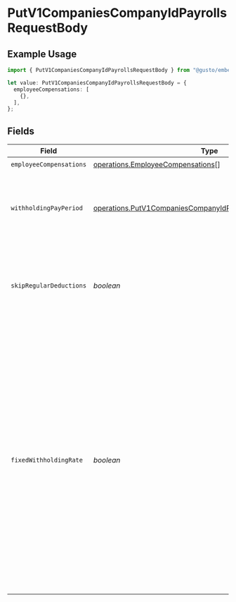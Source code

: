 # PutV1CompaniesCompanyIdPayrollsRequestBody

## Example Usage

```typescript
import { PutV1CompaniesCompanyIdPayrollsRequestBody } from "@gusto/embedded-api/models/operations/putv1companiescompanyidpayrolls.js";

let value: PutV1CompaniesCompanyIdPayrollsRequestBody = {
  employeeCompensations: [
    {},
  ],
};
```

## Fields

| Field                                                                                                                                                                                                                                                                                                                                 | Type                                                                                                                                                                                                                                                                                                                                  | Required                                                                                                                                                                                                                                                                                                                              | Description                                                                                                                                                                                                                                                                                                                           |
| ------------------------------------------------------------------------------------------------------------------------------------------------------------------------------------------------------------------------------------------------------------------------------------------------------------------------------------- | ------------------------------------------------------------------------------------------------------------------------------------------------------------------------------------------------------------------------------------------------------------------------------------------------------------------------------------- | ------------------------------------------------------------------------------------------------------------------------------------------------------------------------------------------------------------------------------------------------------------------------------------------------------------------------------------- | ------------------------------------------------------------------------------------------------------------------------------------------------------------------------------------------------------------------------------------------------------------------------------------------------------------------------------------- |
| `employeeCompensations`                                                                                                                                                                                                                                                                                                               | [operations.EmployeeCompensations](../../models/operations/employeecompensations.md)[]                                                                                                                                                                                                                                                | :heavy_check_mark:                                                                                                                                                                                                                                                                                                                    | N/A                                                                                                                                                                                                                                                                                                                                   |
| `withholdingPayPeriod`                                                                                                                                                                                                                                                                                                                | [operations.PutV1CompaniesCompanyIdPayrollsWithholdingPayPeriod](../../models/operations/putv1companiescompanyidpayrollswithholdingpayperiod.md)                                                                                                                                                                                      | :heavy_minus_sign:                                                                                                                                                                                                                                                                                                                    | The payment schedule tax rate the payroll is based on. Only relevant for off-cycle payrolls.                                                                                                                                                                                                                                          |
| `skipRegularDeductions`                                                                                                                                                                                                                                                                                                               | *boolean*                                                                                                                                                                                                                                                                                                                             | :heavy_minus_sign:                                                                                                                                                                                                                                                                                                                    | Block regular deductions and contributions for this payroll. Only relevant for off-cycle payrolls.                                                                                                                                                                                                                                    |
| `fixedWithholdingRate`                                                                                                                                                                                                                                                                                                                | *boolean*                                                                                                                                                                                                                                                                                                                             | :heavy_minus_sign:                                                                                                                                                                                                                                                                                                                    | Enable taxes to be withheld at the IRS's required rate of 22% for federal income taxes. State income taxes will be taxed at the state's supplemental tax rate. Otherwise, we'll sum the entirety of the employee's wages and withhold taxes on the entire amount at the rate for regular wages. Only relevant for off-cycle payrolls. |